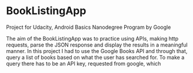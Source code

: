 # BookListingApp
Project for Udacity, Android Basics Nanodegree Program by Google

The aim of the BookListingApp was to practice using APIs, making http requests, parse the JSON response and display the results
in a meaningful manner. In this project I had to use the Google Books API and through that, query a list of books based on what
the user has searched for. To make a query there has to be an API key, requested from google, which 
